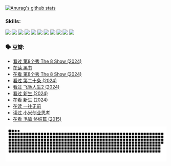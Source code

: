 
[![Anurag's github stats](https://github-readme-stats.vercel.app/api?username=w940853815)](https://github.com/anuraghazra/github-readme-stats)

### Skills:

<code><img height="32" src="https://cdn.jsdelivr.net/npm/simple-icons@v5/icons/python.svg"></code>
<code><img height="32" src="https://cdn.jsdelivr.net/npm/simple-icons@v5/icons/javascript.svg"></code>
<code><img height="32" src="https://cdn.jsdelivr.net/npm/simple-icons@v5/icons/django.svg"></code>
<code><img height="32" src="https://cdn.jsdelivr.net/npm/simple-icons@v5/icons/flask.svg"></code>
<code><img height="32" src="https://cdn.jsdelivr.net/npm/simple-icons@v5/icons/vuetify.svg"></code>
<code><img height="32" src="https://cdn.jsdelivr.net/npm/simple-icons@v5/icons/git.svg"></code>
<code><img height="32" src="https://cdn.jsdelivr.net/npm/simple-icons@v5/icons/docker.svg"></code>
<code><img height="32" src="https://cdn.jsdelivr.net/npm/simple-icons@v5/icons/postgresql.svg"></code>
<code><img height="32" src="https://cdn.jsdelivr.net/npm/simple-icons@v5/icons/elasticsearch.svg"></code>
<code><img height="32" src="https://cdn.jsdelivr.net/npm/simple-icons@v5/icons/macos.svg"></code>
<code><img height="32" src="https://cdn.jsdelivr.net/npm/simple-icons@v5/icons/linux.svg"></code>

### 🗣 豆瓣:

<!-- DOUBAN-ACTIVITIES:START -->
- [看过 第8个秀 The 8 Show‎ (2024)](https://www.douban.com/people/136069238/status/4622960077/?_i=17290397)
- [在读 黑书](https://www.douban.com/people/136069238/status/4621189759/?_i=17290397)
- [在看 第8个秀 The 8 Show‎ (2024)](https://www.douban.com/people/136069238/status/4619801154/?_i=17290398)
- [看过 第二十条‎ (2024)](https://www.douban.com/people/136069238/status/4618624208/?_i=17290398)
- [看过 飞驰人生2‎ (2024)](https://www.douban.com/people/136069238/status/4616048805/?_i=17290398)
- [看过 新生‎ (2024)](https://www.douban.com/people/136069238/status/4612373431/?_i=17290398)
- [在看 新生‎ (2024)](https://www.douban.com/people/136069238/status/4607441062/?_i=17290398)
- [在读 一往无前](https://www.douban.com/people/136069238/status/4590507310/?_i=17290398)
- [读过 小米创业思考](https://www.douban.com/people/136069238/status/4590506983/?_i=17290398)
- [在看 毛骗 终结篇‎ (2015)](https://www.douban.com/people/136069238/status/4581971924/?_i=17290398)
<!-- DOUBAN-ACTIVITIES:END -->


![Snake animation](https://raw.githubusercontent.com/w940853815/w940853815/output/github-contribution-grid-snake.svg)

<!--
**w940853815/w940853815** is a ✨ _special_ ✨ repository because its `README.md` (this file) appears on your GitHub profile.

Here are some ideas to get you started:

- 🔭 I’m currently working on ...
- 🌱 I’m currently learning ...
- 👯 I’m looking to collaborate on ...
- 🤔 I’m looking for help with ...
- 💬 Ask me about ...
- 📫 How to reach me: ...
- 😄 Pronouns: ...
- ⚡ Fun fact: ...
-->
